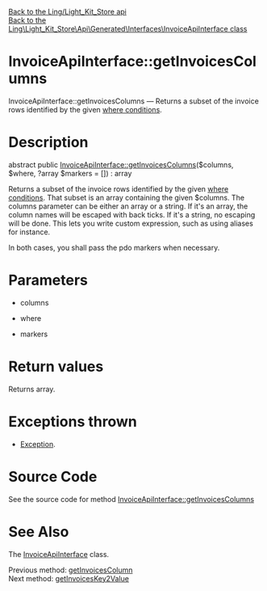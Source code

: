 [Back to the Ling/Light_Kit_Store api](https://github.com/lingtalfi/Light_Kit_Store/blob/master/doc/api/Ling/Light_Kit_Store.md)<br>
[Back to the Ling\Light_Kit_Store\Api\Generated\Interfaces\InvoiceApiInterface class](https://github.com/lingtalfi/Light_Kit_Store/blob/master/doc/api/Ling/Light_Kit_Store/Api/Generated/Interfaces/InvoiceApiInterface.md)


InvoiceApiInterface::getInvoicesColumns
================



InvoiceApiInterface::getInvoicesColumns — Returns a subset of the invoice rows identified by the given [where conditions](https://github.com/lingtalfi/SimplePdoWrapper#the-where-conditions).




Description
================


abstract public [InvoiceApiInterface::getInvoicesColumns](https://github.com/lingtalfi/Light_Kit_Store/blob/master/doc/api/Ling/Light_Kit_Store/Api/Generated/Interfaces/InvoiceApiInterface/getInvoicesColumns.md)($columns, $where, ?array $markers = []) : array




Returns a subset of the invoice rows identified by the given [where conditions](https://github.com/lingtalfi/SimplePdoWrapper#the-where-conditions).
That subset is an array containing the given $columns.
The columns parameter can be either an array or a string.
If it's an array, the column names will be escaped with back ticks.
If it's a string, no escaping will be done. This lets you write custom expression, such as using aliases for instance.

In both cases, you shall pass the pdo markers when necessary.




Parameters
================


- columns

    

- where

    

- markers

    


Return values
================

Returns array.


Exceptions thrown
================

- [Exception](http://php.net/manual/en/class.exception.php).&nbsp;







Source Code
===========
See the source code for method [InvoiceApiInterface::getInvoicesColumns](https://github.com/lingtalfi/Light_Kit_Store/blob/master/Api/Generated/Interfaces/InvoiceApiInterface.php#L175-L175)


See Also
================

The [InvoiceApiInterface](https://github.com/lingtalfi/Light_Kit_Store/blob/master/doc/api/Ling/Light_Kit_Store/Api/Generated/Interfaces/InvoiceApiInterface.md) class.

Previous method: [getInvoicesColumn](https://github.com/lingtalfi/Light_Kit_Store/blob/master/doc/api/Ling/Light_Kit_Store/Api/Generated/Interfaces/InvoiceApiInterface/getInvoicesColumn.md)<br>Next method: [getInvoicesKey2Value](https://github.com/lingtalfi/Light_Kit_Store/blob/master/doc/api/Ling/Light_Kit_Store/Api/Generated/Interfaces/InvoiceApiInterface/getInvoicesKey2Value.md)<br>

